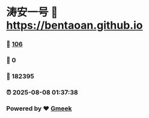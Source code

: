 # 涛安一号 :link: https://bentaoan.github.io 
### :page_facing_up: [106](https://bentaoan.github.io/tag.html) 
### :speech_balloon: 0 
### :hibiscus: 182395 
### :alarm_clock: 2025-08-08 01:37:38 
### Powered by :heart: [Gmeek](https://github.com/Meekdai/Gmeek)
